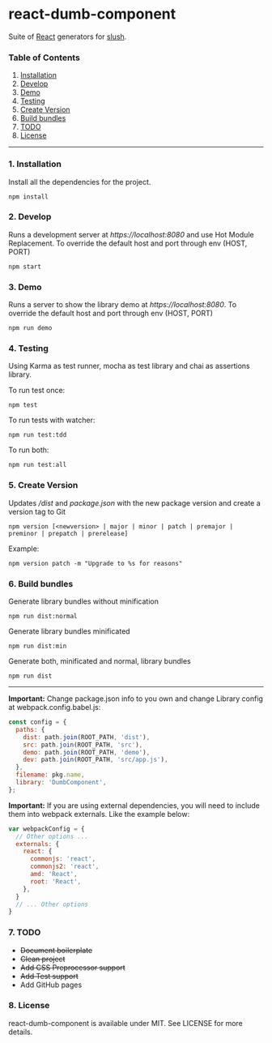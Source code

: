 # react-dumb-component

Suite of [React](https://facebook.github.io/react/) generators for
[slush](http://slushjs.github.io).

### Table of Contents
1. [Installation](#installation)
2. [Develop](#develop)
3. [Demo](#demo)
4. [Testing](#test)
5. [Create Version](#version)
6. [Build bundles](#bundles)
7. [TODO](#todo)
8. [License](#license)

---

<div id="installation"></div>

### 1. Installation
Install all the dependencies for the project.

```
npm install
```

<div id="develop"></div>

### 2. Develop
Runs a development server at *https://localhost:8080* and use Hot Module Replacement.
To override the default host and port through env (HOST, PORT)

```
npm start
```

<div id="demo"></div>

### 3. Demo
Runs a server to show the library demo at *https://localhost:8080*.
To override the default host and port through env (HOST, PORT)

```
npm run demo
```

<div id="test"></div>

### 4. Testing
Using Karma as test runner, mocha as test library and chai as assertions library.

To run test once:
```
npm test
```

To run tests with watcher:
```
npm run test:tdd
```

To run both:
```
npm run test:all
```

<div id="version"></div>

### 5. Create Version
Updates */dist* and *package.json* with the new package version and create a version tag to Git
```
npm version [<newversion> | major | minor | patch | premajor | preminor | prepatch | prerelease]
```

Example:
```
npm version patch -m "Upgrade to %s for reasons"
```

<div id="bundles"></div>

### 6. Build bundles
Generate library bundles without minification
```
npm run dist:normal
```
Generate library bundles minificated
```
npm run dist:min
```

Generate both, minificated and normal, library bundles
```
npm run dist
```

---

**Important:** Change package.json info to you own and 
change Library config at webpack.config.babel.js:

```javascript
const config = {
  paths: {
    dist: path.join(ROOT_PATH, 'dist'),
    src: path.join(ROOT_PATH, 'src'),
    demo: path.join(ROOT_PATH, 'demo'),
    dev: path.join(ROOT_PATH, 'src/app.js'),
  },
  filename: pkg.name,
  library: 'DumbComponent',
};
```

**Important:** If you are using external dependencies, you will need to include them into webpack
externals. Like the example below:

```javascript
var webpackConfig = {
  // Other options ...
  externals: {
    react: {
      commonjs: 'react',
      commonjs2: 'react',
      amd: 'React',
      root: 'React',
    },
  }
  // ... Other options
}

```

<div id="todo"></div>

### 7. TODO
* ~~Document boilerplate~~
* ~~Clean project~~
* ~~Add CSS Preprocessor support~~
* ~~Add Test support~~
* Add GitHub pages


<div id="license"></div>

### 8. License
react-dumb-component is available under MIT. See LICENSE for more details.
